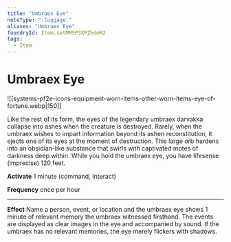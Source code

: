 ```yaml
---
title: "Umbraex Eye"
noteType: ":luggage:"
aliases: "Umbraex Eye"
foundryId: Item.setMMSP3XPZhdmR2
tags:
  - Item
---
```


# Umbraex Eye
![[systems-pf2e-icons-equipment-worn-items-other-worn-items-eye-of-fortune.webp|150]]

Like the rest of its form, the eyes of the legendary umbraex darvakka collapse into ashes when the creature is destroyed. Rarely, when the umbraex wishes to impart information beyond its ashen reconstitution, it ejects one of its eyes at the moment of destruction. This large orb hardens into an obsidian-like substance that swirls with captivated motes of darkness deep within. While you hold the umbraex eye, you have lifesense (imprecise) 120 feet.

**Activate** 1 minute (command, Interact)

**Frequency** once per hour

* * *

**Effect** Name a person, event, or location and the umbraex eye shows 1 minute of relevant memory the umbraex witnessed firsthand. The events are displayed as clear images in the eye and accompanied by sound. If the umbraex has no relevant memories, the eye merely flickers with shadows.
